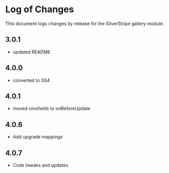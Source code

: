 # Log of Changes

This document logs changes by release for the SilverStripe gallery module.

## 3.0.1

* updated README

## 4.0.0

* converted to SS4

## 4.0.1

* moved cmsfields to onBeforeUpdate

## 4.0.6

* Add upgrade mappings

## 4.0.7

* Code tweaks and updates